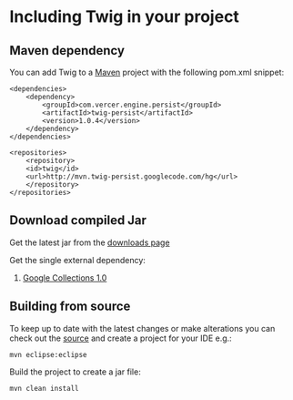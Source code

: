 # Including Twig in your project #

## Maven dependency ##

You can add Twig to a [Maven](http://maven.apache.org/) project with the following pom.xml snippet:

```
<dependencies>
	<dependency>
		<groupId>com.vercer.engine.persist</groupId>
		<artifactId>twig-persist</artifactId>
		<version>1.0.4</version>
	</dependency>
</dependencies>

<repositories>
	<repository>
	<id>twig</id>
	<url>http://mvn.twig-persist.googlecode.com/hg</url>
	</repository>
</repositories>
```

## Download compiled Jar ##

Get the latest jar from the [downloads page](http://code.google.com/p/twig-persist/downloads/list)

Get the single external dependency:
  1. [Google Collections 1.0](http://repo1.maven.org/maven2/com/google/collections/google-collections/1.0/google-collections-1.0.jar)

## Building from source ##

To keep up to date with the latest changes or make alterations you can check out the [source](http://code.google.com/p/twig-persist/source/checkout) and create a project for your IDE e.g.:

```
mvn eclipse:eclipse
```

Build the project to create a jar file:
```
mvn clean install
```